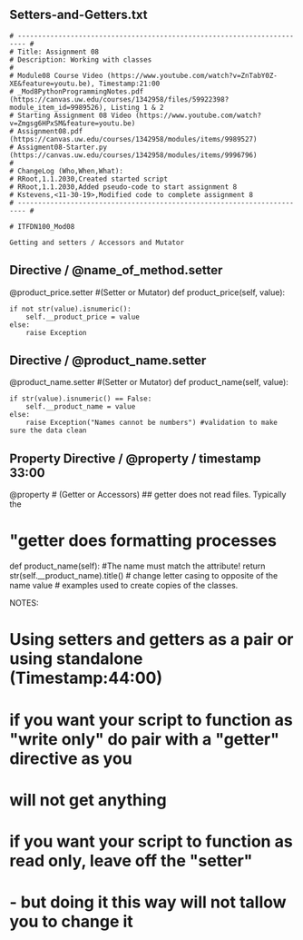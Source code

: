 
## Setters-and-Getters.txt

```
# ------------------------------------------------------------------------ #
# Title: Assignment 08
# Description: Working with classes
#
# Module08 Course Video (https://www.youtube.com/watch?v=ZnTabY0Z-XE&feature=youtu.be), Timestamp:21:00
# _Mod8PythonProgrammingNotes.pdf (https://canvas.uw.edu/courses/1342958/files/59922398?module_item_id=9989526), Listing 1 & 2
# Starting Assignment 08 Video (https://www.youtube.com/watch?v=Zmgsg6HPxSM&feature=youtu.be)
# Assignment08.pdf (https://canvas.uw.edu/courses/1342958/modules/items/9989527)
# Assigment08-Starter.py (https://canvas.uw.edu/courses/1342958/modules/items/9996796)
#
# ChangeLog (Who,When,What):
# RRoot,1.1.2030,Created started script
# RRoot,1.1.2030,Added pseudo-code to start assignment 8
# Kstevens,<11-30-19>,Modified code to complete assignment 8
# ------------------------------------------------------------------------ #

# ITFDN100_Mod08

Getting and setters / Accessors and Mutator

```
## Directive  / @name_of_method.setter


@product_price.setter #(Setter or Mutator)
def product_price(self, value):

    if not str(value).isnumeric():
        self.__product_price = value
    else:
        raise Exception


## Directive  / @product_name.setter

@product_name.setter #(Setter or Mutator)
def product_name(self, value):

    if str(value).isnumeric() == False:
        self.__product_name = value
    else:
        raise Exception("Names cannot be numbers") #validation to make sure the data clean




## Property Directive / @property /  timestamp 33:00

@property  # (Getter or Accessors)  ## getter does not read files. Typically the
# "getter does formatting processes
def product_name(self): #The name must match the attribute!
    return str(self.__product_name).title()  # change letter casing to opposite of the name value
    # examples used to create copies of the classes.



NOTES:
# Using setters and getters as a pair or using standalone (Timestamp:44:00)


#  if you want your script to function as "write only" do pair with a "getter" directive as you
# will not get anything

# if you want your script to function as read only, leave off the "setter"
# - but doing it this way will not tallow you to change it
```

